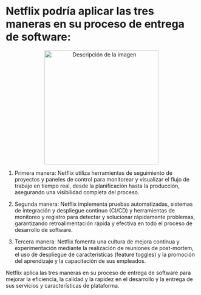 # Netflix podría aplicar las tres maneras en su proceso de entrega de software:
<div style="text-align:center;">
  <img src="https://s1.eestatic.com/2022/03/24/actualidad/659694554_222967910_864x486.jpg" alt="Descripción de la imagen" width="300">
</div>

1. Primera manera: Netflix utiliza herramientas de seguimiento de proyectos y paneles de control para monitorear y visualizar el flujo de trabajo en tiempo real, desde la planificación hasta la producción, asegurando una visibilidad completa del proceso.

2. Segunda manera: Netflix implementa pruebas automatizadas, sistemas de integración y despliegue continuo (CI/CD) y herramientas de monitoreo y registro para detectar y solucionar rápidamente problemas, garantizando retroalimentación rápida y efectiva en todo el proceso de desarrollo de software.

3. Tercera manera: Netflix fomenta una cultura de mejora continua y experimentación mediante la realización de reuniones de post-mortem, el uso de despliegue de características (feature toggles) y la promoción del aprendizaje y la capacitación de sus empleados.

  Netflix aplica las tres maneras en su proceso de entrega de software para mejorar la eficiencia, la calidad y la rapidez en el desarrollo y la entrega de sus servicios y características de plataforma.